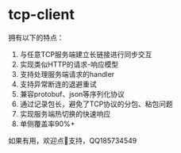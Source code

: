 # tcp-client

拥有以下的特点：

1. 与任意TCP服务端建立长链接进行同步交互
2. 实现类似HTTP的请求-响应模型
3. 支持处理服务端请求的handler
4. 支持异常断连的退避重试
5. 兼容protobuf、json等序列化协议
6. 通过记录包长，避免了TCP协议的分包、粘包问题
7. 实现服务端热切换的快速响应
8. 单侧覆盖率90%+


如果有用，欢迎点🌟支持，QQ185734549
